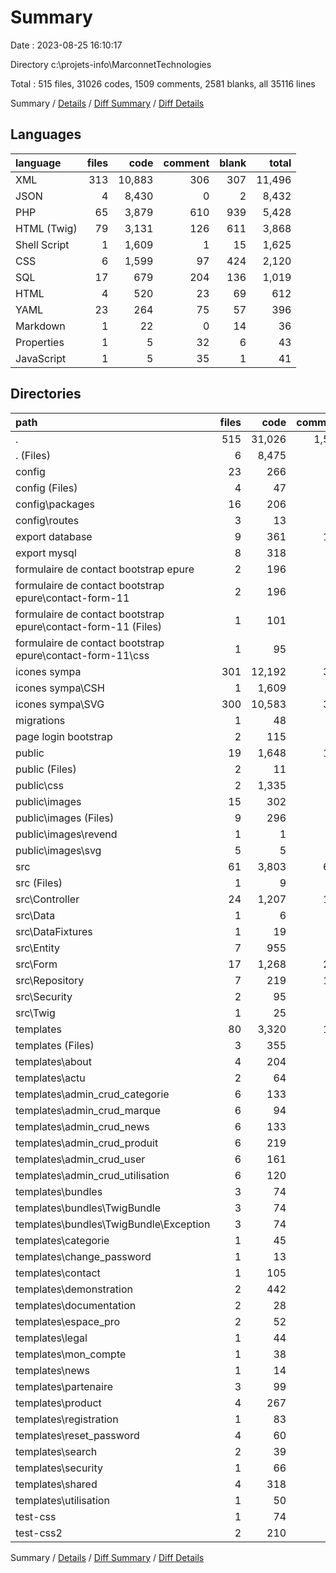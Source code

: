# Summary

Date : 2023-08-25 16:10:17

Directory c:\\projets-info\\MarconnetTechnologies

Total : 515 files,  31026 codes, 1509 comments, 2581 blanks, all 35116 lines

Summary / [Details](details.md) / [Diff Summary](diff.md) / [Diff Details](diff-details.md)

## Languages
| language | files | code | comment | blank | total |
| :--- | ---: | ---: | ---: | ---: | ---: |
| XML | 313 | 10,883 | 306 | 307 | 11,496 |
| JSON | 4 | 8,430 | 0 | 2 | 8,432 |
| PHP | 65 | 3,879 | 610 | 939 | 5,428 |
| HTML (Twig) | 79 | 3,131 | 126 | 611 | 3,868 |
| Shell Script | 1 | 1,609 | 1 | 15 | 1,625 |
| CSS | 6 | 1,599 | 97 | 424 | 2,120 |
| SQL | 17 | 679 | 204 | 136 | 1,019 |
| HTML | 4 | 520 | 23 | 69 | 612 |
| YAML | 23 | 264 | 75 | 57 | 396 |
| Markdown | 1 | 22 | 0 | 14 | 36 |
| Properties | 1 | 5 | 32 | 6 | 43 |
| JavaScript | 1 | 5 | 35 | 1 | 41 |

## Directories
| path | files | code | comment | blank | total |
| :--- | ---: | ---: | ---: | ---: | ---: |
| . | 515 | 31,026 | 1,509 | 2,581 | 35,116 |
| . (Files) | 6 | 8,475 | 43 | 28 | 8,546 |
| config | 23 | 266 | 64 | 55 | 385 |
| config (Files) | 4 | 47 | 0 | 10 | 57 |
| config\\packages | 16 | 206 | 64 | 42 | 312 |
| config\\routes | 3 | 13 | 0 | 3 | 16 |
| export database | 9 | 361 | 108 | 72 | 541 |
| export mysql | 8 | 318 | 96 | 64 | 478 |
| formulaire de contact bootstrap epure | 2 | 196 | 17 | 55 | 268 |
| formulaire de contact bootstrap epure\\contact-form-11 | 2 | 196 | 17 | 55 | 268 |
| formulaire de contact bootstrap epure\\contact-form-11 (Files) | 1 | 101 | 16 | 37 | 154 |
| formulaire de contact bootstrap epure\\contact-form-11\\css | 1 | 95 | 1 | 18 | 114 |
| icones sympa | 301 | 12,192 | 301 | 316 | 12,809 |
| icones sympa\\CSH | 1 | 1,609 | 1 | 15 | 1,625 |
| icones sympa\\SVG | 300 | 10,583 | 300 | 301 | 11,184 |
| migrations | 1 | 48 | 5 | 7 | 60 |
| page login bootstrap | 2 | 115 | 4 | 26 | 145 |
| public | 19 | 1,648 | 134 | 377 | 2,159 |
| public (Files) | 2 | 11 | 35 | 5 | 51 |
| public\\css | 2 | 1,335 | 93 | 366 | 1,794 |
| public\\images | 15 | 302 | 6 | 6 | 314 |
| public\\images (Files) | 9 | 296 | 6 | 6 | 308 |
| public\\images\\revend | 1 | 1 | 0 | 0 | 1 |
| public\\images\\svg | 5 | 5 | 0 | 0 | 5 |
| src | 61 | 3,803 | 605 | 924 | 5,332 |
| src (Files) | 1 | 9 | 0 | 4 | 13 |
| src\\Controller | 24 | 1,207 | 121 | 377 | 1,705 |
| src\\Data | 1 | 6 | 3 | 3 | 12 |
| src\\DataFixtures | 1 | 19 | 2 | 8 | 29 |
| src\\Entity | 7 | 955 | 42 | 319 | 1,316 |
| src\\Form | 17 | 1,268 | 246 | 101 | 1,615 |
| src\\Repository | 7 | 219 | 181 | 78 | 478 |
| src\\Security | 2 | 95 | 10 | 26 | 131 |
| src\\Twig | 1 | 25 | 0 | 8 | 33 |
| templates | 80 | 3,320 | 131 | 622 | 4,073 |
| templates (Files) | 3 | 355 | 17 | 60 | 432 |
| templates\\about | 4 | 204 | 6 | 30 | 240 |
| templates\\actu | 2 | 64 | 1 | 19 | 84 |
| templates\\admin_crud_categorie | 6 | 133 | 4 | 30 | 167 |
| templates\\admin_crud_marque | 6 | 94 | 4 | 29 | 127 |
| templates\\admin_crud_news | 6 | 133 | 0 | 34 | 167 |
| templates\\admin_crud_produit | 6 | 219 | 0 | 32 | 251 |
| templates\\admin_crud_user | 6 | 161 | 72 | 53 | 286 |
| templates\\admin_crud_utilisation | 6 | 120 | 0 | 25 | 145 |
| templates\\bundles | 3 | 74 | 0 | 11 | 85 |
| templates\\bundles\\TwigBundle | 3 | 74 | 0 | 11 | 85 |
| templates\\bundles\\TwigBundle\\Exception | 3 | 74 | 0 | 11 | 85 |
| templates\\categorie | 1 | 45 | 0 | 9 | 54 |
| templates\\change_password | 1 | 13 | 0 | 7 | 20 |
| templates\\contact | 1 | 105 | 2 | 17 | 124 |
| templates\\demonstration | 2 | 442 | 6 | 34 | 482 |
| templates\\documentation | 2 | 28 | 4 | 8 | 40 |
| templates\\espace_pro | 2 | 52 | 0 | 17 | 69 |
| templates\\legal | 1 | 44 | 0 | 15 | 59 |
| templates\\mon_compte | 1 | 38 | 1 | 22 | 61 |
| templates\\news | 1 | 14 | 0 | 4 | 18 |
| templates\\partenaire | 3 | 99 | 0 | 15 | 114 |
| templates\\product | 4 | 267 | 1 | 34 | 302 |
| templates\\registration | 1 | 83 | 0 | 23 | 106 |
| templates\\reset_password | 4 | 60 | 0 | 18 | 78 |
| templates\\search | 2 | 39 | 0 | 13 | 52 |
| templates\\security | 1 | 66 | 0 | 13 | 79 |
| templates\\shared | 4 | 318 | 13 | 38 | 369 |
| templates\\utilisation | 1 | 50 | 0 | 12 | 62 |
| test-css | 1 | 74 | 0 | 17 | 91 |
| test-css2 | 2 | 210 | 1 | 18 | 229 |

Summary / [Details](details.md) / [Diff Summary](diff.md) / [Diff Details](diff-details.md)